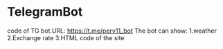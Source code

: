 # TelegramBot
code of TG bot.URL: https://t.me/perv11_bot
The bot can show:
1.weather
2.Exchange rate
3.HTML code of the site
